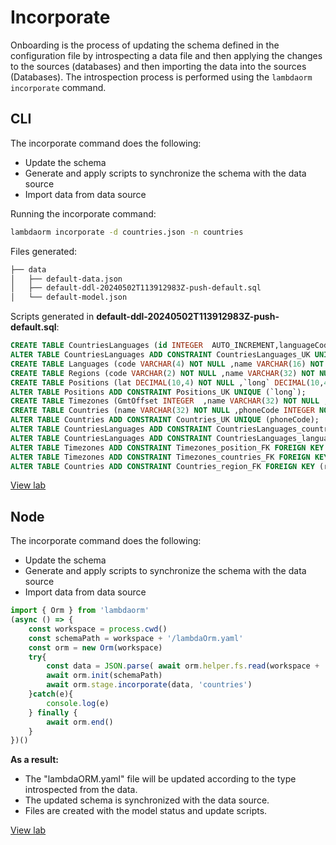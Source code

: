 # Incorporate

Onboarding is the process of updating the schema defined in the configuration file by introspecting a data file and then applying the changes to the sources (databases) and then importing the data into the sources (Databases). The introspection process is performed using the `lambdaorm incorporate` command.

## CLI

The incorporate command does the following:

- Update the schema
- Generate and apply scripts to synchronize the schema with the data source
- Import data from data source

Running the incorporate command:

```sh
lambdaorm incorporate -d countries.json -n countries
```

Files generated:

```sh
├── data
│   ├── default-data.json
│   ├── default-ddl-20240502T113912983Z-push-default.sql
│   └── default-model.json
```

Scripts generated in **default-ddl-20240502T113912983Z-push-default.sql**:

```sql
CREATE TABLE CountriesLanguages (id INTEGER  AUTO_INCREMENT,languageCode VARCHAR(4) NOT NULL ,countryName VARCHAR(32) NOT NULL ,CONSTRAINT CountriesLanguages_PK PRIMARY KEY (id));
ALTER TABLE CountriesLanguages ADD CONSTRAINT CountriesLanguages_UK UNIQUE (countryName,languageCode);
CREATE TABLE Languages (code VARCHAR(4) NOT NULL ,name VARCHAR(16) NOT NULL ,CONSTRAINT Languages_PK PRIMARY KEY (code));
CREATE TABLE Regions (code VARCHAR(2) NOT NULL ,name VARCHAR(32) NOT NULL ,CONSTRAINT Regions_PK PRIMARY KEY (code));
CREATE TABLE Positions (lat DECIMAL(10,4) NOT NULL ,`long` DECIMAL(10,4) NOT NULL ,CONSTRAINT Positions_PK PRIMARY KEY (lat));
ALTER TABLE Positions ADD CONSTRAINT Positions_UK UNIQUE (`long`);
CREATE TABLE Timezones (GmtOffset INTEGER  ,name VARCHAR(32) NOT NULL ,positionLat DECIMAL(10,4) NOT NULL ,countryName VARCHAR(32) NOT NULL ,CONSTRAINT Timezones_PK PRIMARY KEY (name));
CREATE TABLE Countries (name VARCHAR(32) NOT NULL ,phoneCode INTEGER NOT NULL ,priority INTEGER NOT NULL ,regionCode VARCHAR(2) NOT NULL ,CONSTRAINT Countries_PK PRIMARY KEY (name));
ALTER TABLE Countries ADD CONSTRAINT Countries_UK UNIQUE (phoneCode);
ALTER TABLE CountriesLanguages ADD CONSTRAINT CountriesLanguages_countries_FK FOREIGN KEY (countryName) REFERENCES Countries (name);
ALTER TABLE CountriesLanguages ADD CONSTRAINT CountriesLanguages_languages_FK FOREIGN KEY (languageCode) REFERENCES Languages (code);
ALTER TABLE Timezones ADD CONSTRAINT Timezones_position_FK FOREIGN KEY (positionLat) REFERENCES Positions (lat);
ALTER TABLE Timezones ADD CONSTRAINT Timezones_countries_FK FOREIGN KEY (countryName) REFERENCES Countries (name);
ALTER TABLE Countries ADD CONSTRAINT Countries_region_FK FOREIGN KEY (regionCode) REFERENCES Regions (code);
```

[View lab](https://github.com/lambda-orm/lambdaorm-labs/tree/main/labs/cli/13-incorporate)

## Node

The incorporate command does the following:

- Update the schema
- Generate and apply scripts to synchronize the schema with the data source
- Import data from data source

```Typescript
import { Orm } from 'lambdaorm'
(async () => {
	const workspace = process.cwd()
	const schemaPath = workspace + '/lambdaOrm.yaml'		
	const orm = new Orm(workspace)
	try{
		const data = JSON.parse( await orm.helper.fs.read(workspace + '/countries.json') || '{}')
		await orm.init(schemaPath)	
		await orm.stage.incorporate(data, 'countries')
	}catch(e){
		console.log(e)
	} finally {
		await orm.end()
	}	
})()
```

**As a result:**

- The "lambdaORM.yaml" file will be updated according to the type introspected from the data.
- The updated schema is synchronized with the data source.
- Files are created with the model status and update scripts.

[View lab](https://github.com/lambda-orm/lambdaorm-labs/tree/main/labs/node/13-incorporate)
